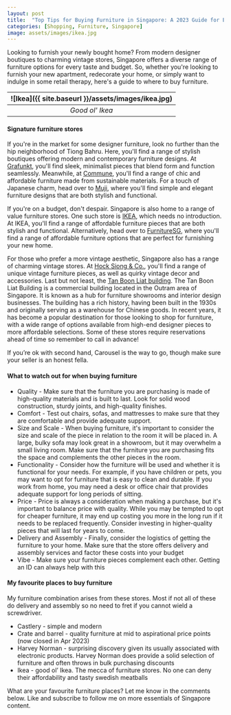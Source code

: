 ```yaml
---
layout: post
title:  "Top Tips for Buying Furniture in Singapore: A 2023 Guide for Expats and Locals"
categories: [Shopping, Furniture, Singapore]
image: assets/images/ikea.jpg
---
```

Looking to furnish your newly bought home? From modern designer boutiques to charming vintage stores, Singapore offers a diverse range of furniture options for every taste and budget. So, whether you're looking to furnish your new apartment, redecorate your home, or simply want to indulge in some retail therapy, here's a guide to where to buy furniture.

| ![Ikea]({{ site.baseurl }}/assets/images/ikea.jpg)
|:--:| 
|  *Good ol' Ikea*  |

#### Signature furniture stores

If you're in the market for some designer furniture, look no further than the hip neighborhood of Tiong Bahru. Here, you'll find a range of stylish boutiques offering modern and contemporary furniture designs. At [Grafunkt](https://www.grafunkt.com/), you'll find sleek, minimalist pieces that blend form and function seamlessly. Meanwhile, at [Commune](https://www.thecommunelife.com/), you'll find a range of chic and affordable furniture made from sustainable materials. For a touch of Japanese charm, head over to [Muji](https://www.muji.com/sg/products/list/Furniture%20and%20Interior), where you'll find simple and elegant furniture designs that are both stylish and functional.

If you're on a budget, don't despair. Singapore is also home to a range of value furniture stores. One such store is [IKEA](https://www.ikea.com/sg/en/?gclid=EAIaIQobChMIt8SC-Ly__gIVVnV9Ch1SwAhGEAAYASAAEgLBdfD_BwE&gclsrc=aw.ds), which needs no introduction. At IKEA, you'll find a range of affordable furniture pieces that are both stylish and functional. Alternatively, head over to [FurnitureSG](https://www.furnituresg.com.sg/), where you'll find a range of affordable furniture options that are perfect for furnishing your new home.

For those who prefer a more vintage aesthetic, Singapore also has a range of charming vintage stores. At [Hock Siong & Co.](https://www.hocksiong.com.sg/), you'll find a range of unique vintage furniture pieces, as well as quirky vintage decor and accessories. Last but not least, the [Tan Boon Liat building](http://www.tanboonliat.com/). The Tan Boon Liat Building is a commercial building located in the Outram area of Singapore. It is known as a hub for furniture showrooms and interior design businesses. The building has a rich history, having been built in the 1930s and originally serving as a warehouse for Chinese goods. In recent years, it has become a popular destination for those looking to shop for furniture, with a wide range of options available from high-end designer pieces to more affordable selections. Some of these stores require reservations ahead of time so remember to call in advance!

If you’re ok with second hand, Carousel is the way to go, though make sure your seller is an honest fella.

#### What to watch out for when buying furniture

+ Quality - Make sure that the furniture you are purchasing is made of high-quality materials and is built to last. Look for solid wood construction, sturdy joints, and high-quality finishes.
+ Comfort - Test out chairs, sofas, and mattresses to make sure that they are comfortable and provide adequate support.
+ Size and Scale - When buying furniture, it's important to consider the size and scale of the piece in relation to the room it will be placed in. A large, bulky sofa may look great in a showroom, but it may overwhelm a small living room. Make sure that the furniture you are purchasing fits the space and complements the other pieces in the room.
+ Functionality - Consider how the furniture will be used and whether it is functional for your needs. For example, if you have children or pets, you may want to opt for furniture that is easy to clean and durable. If you work from home, you may need a desk or office chair that provides adequate support for long periods of sitting.
+ Price - Price is always a consideration when making a purchase, but it's important to balance price with quality. While you may be tempted to opt for cheaper furniture, it may end up costing you more in the long run if it needs to be replaced frequently. Consider investing in higher-quality pieces that will last for years to come.
+ Delivery and Assembly - Finally, consider the logistics of getting the furniture to your home. Make sure that the store offers delivery and assembly services and factor these costs into your budget
+ Vibe - Make sure your furniture pieces complement each other. Getting an ID can always help with this

#### My favourite places to buy furniture

My furniture combination arises from these stores. Most if not all of these do delivery and assembly so no need to fret if you cannot wield a screwdriver.

+ Castlery - simple and modern 
+ Crate and barrel - quality furniture at mid to aspirational price points (now closed in Apr 2023)
+ Harvey Norman - surprising discovery given its usually associated with electronic products. Harvey Norman does provide a solid selection of furniture and often throws in bulk purchasing discounts
+ Ikea - good ol’ Ikea. The mecca of furniture stores. No one can deny their affordability and tasty swedish meatballs

What are your favourite furniture places? Let me know in the comments below. Like and subscribe to follow me on more essentials of Singapore content.